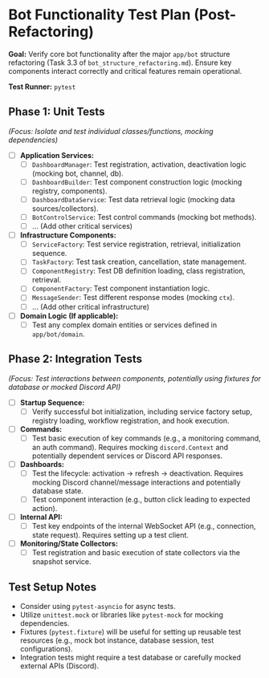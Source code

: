 # Bot Functionality Test Plan (Post-Refactoring)

**Goal:** Verify core bot functionality after the major `app/bot` structure refactoring (Task 3.3 of `bot_structure_refactoring.md`). Ensure key components interact correctly and critical features remain operational.

**Test Runner:** `pytest`

## Phase 1: Unit Tests

*(Focus: Isolate and test individual classes/functions, mocking dependencies)*

*   [ ] **Application Services:**
    *   [ ] `DashboardManager`: Test registration, activation, deactivation logic (mocking bot, channel, db).
    *   [ ] `DashboardBuilder`: Test component construction logic (mocking registry, components).
    *   [ ] `DashboardDataService`: Test data retrieval logic (mocking data sources/collectors).
    *   [ ] `BotControlService`: Test control commands (mocking bot methods).
    *   [ ] ... (Add other critical services)
*   [ ] **Infrastructure Components:**
    *   [ ] `ServiceFactory`: Test service registration, retrieval, initialization sequence.
    *   [ ] `TaskFactory`: Test task creation, cancellation, state management.
    *   [ ] `ComponentRegistry`: Test DB definition loading, class registration, retrieval.
    *   [ ] `ComponentFactory`: Test component instantiation logic.
    *   [ ] `MessageSender`: Test different response modes (mocking `ctx`).
    *   [ ] ... (Add other critical infrastructure)
*   [ ] **Domain Logic (If applicable):**
    *   [ ] Test any complex domain entities or services defined in `app/bot/domain`.

## Phase 2: Integration Tests

*(Focus: Test interactions between components, potentially using fixtures for database or mocked Discord API)*

*   [ ] **Startup Sequence:**
    *   [ ] Verify successful bot initialization, including service factory setup, registry loading, workflow registration, and hook execution.
*   [ ] **Commands:**
    *   [ ] Test basic execution of key commands (e.g., a monitoring command, an auth command). Requires mocking `discord.Context` and potentially dependent services or Discord API responses.
*   [ ] **Dashboards:**
    *   [ ] Test the lifecycle: activation -> refresh -> deactivation. Requires mocking Discord channel/message interactions and potentially database state.
    *   [ ] Test component interaction (e.g., button click leading to expected action).
*   [ ] **Internal API:**
    *   [ ] Test key endpoints of the internal WebSocket API (e.g., connection, state request). Requires setting up a test client.
*   [ ] **Monitoring/State Collectors:**
    *   [ ] Test registration and basic execution of state collectors via the snapshot service.

## Test Setup Notes

*   Consider using `pytest-asyncio` for async tests.
*   Utilize `unittest.mock` or libraries like `pytest-mock` for mocking dependencies.
*   Fixtures (`pytest.fixture`) will be useful for setting up reusable test resources (e.g., mock bot instance, database session, test configurations).
*   Integration tests might require a test database or carefully mocked external APIs (Discord).
